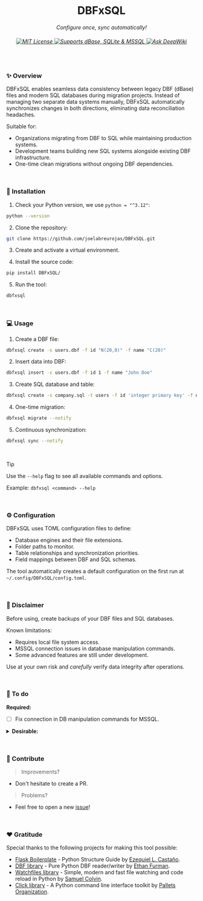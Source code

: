 <h1 align='center'>
    DBFxSQL
</h1>

<p align='center'>
    <em>Configure once, sync automatically!</em>
</p>

<h6 align='center'>
    <a href="https://github.com/joelabreurojas/DBFxSQL/blob/main/LICENSE">
        <img alt='MIT License' src='https://img.shields.io/static/v1.svg?label=License&message=MIT&logoColor=d9e0ee&colorA=302d41&colorB=blue'/>
    </a>
    <a href="https://github.com/joelabreurojas/DBFxSQL/blob/main/dbfxsql/constants/data_types.py">
        <img alt='Supports dBase, SQLite & MSSQL' src='https://img.shields.io/static/v1.svg?label=Support&message=dBase/SQLite/MSSQL&logoColor=d9e0ee&colorA=302d41&colorB=blue'/>
    </a>
     <a href="https://deepwiki.com/joelabreurojas/DBFxSQL">
        <img alt='Ask DeepWiki' src='https://img.shields.io/static/v1.svg?label=Ask&message=DeepWiki&logoColor=d9e0ee&colorA=302d41&colorB=blue'/>
    </a>
</h6>

&nbsp;

### ✨ Overview

DBFxSQL enables seamless data consistency between legacy DBF (dBase) files and modern SQL databases during migration projects. Instead of managing two separate data systems manually, DBFxSQL automatically synchronizes changes in both directions, eliminating data reconciliation headaches.

Suitable for:

- Organizations migrating from DBF to SQL while maintaining production systems.
- Development teams building new SQL systems alongside existing DBF infrastructure.
- One-time clean migrations without ongoing DBF dependencies.

&nbsp;

### 🔌 Installation

1. Check your Python version, we use `python = "^3.12"`:

```bash
python --version
```

2. Clone the repository:

```bash
git clone https://github.com/joelabreurojas/DBFxSQL.git
```

3. Create and activate a virtual environment.

4. Install the source code:

```bash
pip install DBFxSQL/
```

5. Run the tool:

```bash
dbfxsql
```

&nbsp;

### 💻 Usage

1. Create a DBF file:

```bash
dbfxsql create -s users.dbf -f id "N(20,0)" -f name "C(20)"
```

2. Insert data into DBF:

```bash
dbfxsql insert -s users.dbf -f id 1 -f name "John Doe"
```

3. Create SQL database and table:

```bash
dbfxsql create -s company.sql -t users -f id 'integer primary key' -f name text
```

4. One-time migration:

```bash
dbfxsql migrate --notify
```

5. Continuous synchronization:

```bash
dbfxsql sync --notify
```

<br>

> [!TIP]
> Use the `--help` flag to see all available commands and options.
>
> Example: `dbfxsql <command> --help`

&nbsp;

### ⚙️ Configuration

DBFxSQL uses TOML configuration files to define:

- Database engines and their file extensions.
- Folder paths to monitor.
- Table relationships and synchronization priorities.
- Field mappings between DBF and SQL schemas.

The tool automatically creates a default configuration on the first run at `~/.config/DBFxSQL/config.toml`.

&nbsp;

### 📌 Disclaimer

Before using, create backups of your DBF files and SQL databases.

Known limitations:

- Requires local file system access.
- MSSQL connection issues in database manipulation commands.
- Some advanced features are still under development.

Use at your own risk and _carefully_ verify data integrity after operations.

&nbsp;

### 📝 To do

**Required:**

- [ ] Fix connection in DB manipulation commands for MSSQL.
<details>
  <summary><strong>Desirable:</strong></summary>
  <br>
  <ul>
      <li>[ ] Add a changelog.</li>
      <li>[ ] Add loading bar during migration.</li>
      <li>[ ] Add option to initialize triggers/procedures in cli.</li>
      <li>[ ] Add option to listen alternative files in config.</li>
      <li>[ ] Add option to specify migration/sync order in config.</li>
      <li>[ ] Add errors for wrong config.</li>
      <li>[ ] Add FIELDS option to filter read requests.</li>
      <li>[ ] Add option to specify field target for indirect table relations in config.</li>
      <li>[ ] Balance the number of rows between indirect table relationships (large over small).</li>
      <li>[ ] Add CDC into SQL layers.</li>
      <li>[ ] Add Command Query Responsibility Segregation (CQRS) pattern.</li>
      <li>[ ] Refactor store procedure write_file (use CLR procedures).</li>
      <li>[ ] Refactor read queries by group origin tables by destiny tables for migration/sync optimizations.</li>
      <li>[ ] Validate existence of received field type.</li>
      <li>[ ] Validate KeyErrors for invalid fields.</li>
      <li>[ ] Validate type lengths and names for consistency between DBF and SQL.</li>
      <li>[ ] Validate existence of target fields during sync.</li>
      <li>[ ] Release as a Python library.</li>
  </ul>
</details>

&nbsp;

### 👐 Contribute

> Improvements?

- Don't hesitate to create a PR.

> Problems?

- Feel free to open a new [issue](https://github.com/joelabreurojas/DBFxSQL/issues/new)!

&nbsp;

### ❤️ Gratitude

Special thanks to the following projects for making this tool possible:

- [Flask Boilerplate](https://www.youtube.com/watch?v=TTYdcZ4aYz8&feature=youtu.be) - Python Structure Guide by [Ezequiel L. Castaño](https://github.com/ELC).
- [DBF library](https://github.com/ethanfurman/dbf/tree/master/dbf) - Pure Python DBF reader/writer by [Ethan Furman](https://github.com/ethanfurman).
- [Watchfiles library](https://watchfiles.helpmanual.io) - Simple, modern and fast file watching and code reload in Python by [Samuel Colvin](https://github.com/samuelcolvin).
- [Click library](https://click.palletsprojects.com/en/) - A Python command line interface toolkit by [Pallets Organization](https://github.com/pallets).
